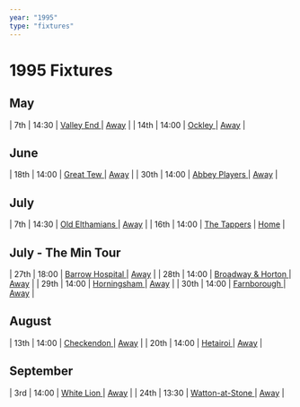 ```yaml
---
year: "1995"
type: "fixtures"
---
```


# 1995 Fixtures

## May

| 7th | 14:30 | [Valley End ](1995-valley-end.md) | [Away]() |
| 14th | 14:00 | [Ockley ](1995-ockley.md) | [Away]() |

## June

| 18th | 14:00 | [Great Tew ](1995-great-tew.md) | [Away]() |
| 30th | 14:00 | [Abbey Players ](1995-abbey-players.md) | [Away]() |

## July

| 7th | 14:30 | [Old Elthamians ](1995-old-elthamanns.md) | [Away](https://goo.gl/maps/FQbBNZQTFggEmhfv9) |
| 16th | 14:00 | [The Tappers](1995-the-tappers.md) | [Home](https://goo.gl/maps/w2skeCXwzZTEh7e26) |

## July - The Min Tour

| 27th | 18:00 | [Barrow Hospital ](1995-barrow-hospital.md) | [Away]() |
| 28th | 14:00 | [Broadway & Horton ](1995-broadway-and-horton.md) | [Away](https://goo.gl/maps/orv3RETHUX95dBWv7) |
| 29th | 14:00 | [Horningsham ](1995-horningsham.md) | [Away](https://goo.gl/maps/SNpXcsajYDXfjmff7) |
| 30th | 14:00 | [Farnborough ](1995-farnborough.md) | [Away]() |

## August

| 13th | 14:00 | [Checkendon ](1995-checkendon.md) | [Away]() |
| 20th | 14:00 | [Hetairoi ](1995-hetairoi.md) | [Away]() |

## September

| 3rd | 14:00 | [White Lion ](1995-white-lion.md) | [Away]() |
| 24th | 13:30 | [Watton-at-Stone ](1995-watton-at-stone.md) | [Away](https://goo.gl/maps/JPBQawMsjLgYtVHk9) |